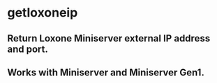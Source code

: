 # getloxoneip
## Return Loxone Miniserver external IP address and port.
## Works with Miniserver and Miniserver Gen1.
